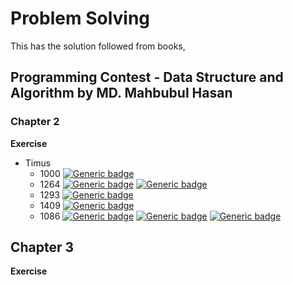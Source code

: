 # Problem Solving
This has the solution followed from books,

## Programming Contest - Data Structure and Algorithm by MD. Mahbubul Hasan

### Chapter 2
**Exercise**
- Timus
  - 1000 
  [![Generic badge](https://img.shields.io/badge/Status-Accepted-<COLOR>.svg)](https://shields.io/)
  - 1264 
  [![Generic badge](https://img.shields.io/badge/Status-Accepted-<COLOR>.svg)](https://shields.io/)
  [![Generic badge](https://img.shields.io/badge/Complexity-Not%20Understadanble-red.svg)](https://shields.io/)
  - 1293
  [![Generic badge](https://img.shields.io/badge/Status-Accepted-<COLOR>.svg)](https://shields.io/)
  - 1409
  [![Generic badge](https://img.shields.io/badge/Status-Accepted-<COLOR>.svg)](https://shields.io/)
  - 1086
  [![Generic badge](https://img.shields.io/badge/Status-Accepted-<COLOR>.svg)](https://shields.io)
  [![Generic badge](https://img.shields.io/badge/Complexity-Hard-red.svg)](https://shields.io/)
  [![Generic badge](https://img.shields.io/badge/New-Sieve's%20Prime%20Number-purple.svg)](https://shields.io/)
## Chapter 3
**Exercise**